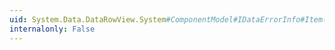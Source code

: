 ```yaml
---
uid: System.Data.DataRowView.System#ComponentModel#IDataErrorInfo#Item(System.String)
internalonly: False
---
```

